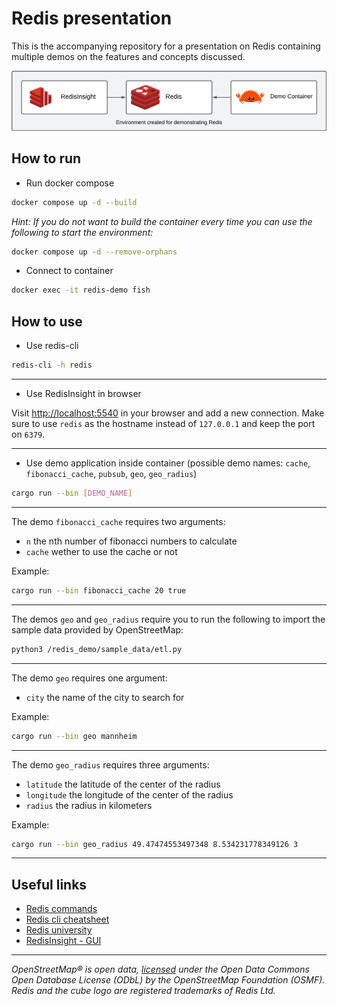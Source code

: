 # Redis presentation

This is the accompanying repository for a presentation on Redis containing multiple demos on the features and concepts
discussed.

![Overview of created environment](assets/demo_environment.png)

## How to run

- Run docker compose

```bash
docker compose up -d --build
```

_Hint: If you do not want to build the container every time you can use the following to start the environment:_

```bash
docker compose up -d --remove-orphans
```

- Connect to container

```bash
docker exec -it redis-demo fish
```

## How to use

- Use redis-cli

```bash
redis-cli -h redis
```

---

- Use RedisInsight in browser

Visit [http://localhost:5540](http://localhost:5540) in your browser and add a new connection. Make sure to use `redis`
as the hostname instead of `127.0.0.1` and keep the port on `6379`.

---

- Use demo application inside container (possible demo names: `cache`, `fibonacci_cache`, `pubsub`, `geo`, `geo_radius`)

```bash
cargo run --bin [DEMO_NAME]
```

---

The demo `fibonacci_cache` requires two arguments:

- `n` the nth number of fibonacci numbers to calculate
- `cache` wether to use the cache or not

Example:

```bash
cargo run --bin fibonacci_cache 20 true
```

---

The demos `geo` and `geo_radius` require you to run the following to import the sample data provided by OpenStreetMap:

```bash
python3 /redis_demo/sample_data/etl.py
```

---

The demo `geo` requires one argument:

- `city` the name of the city to search for

Example:

```bash
cargo run --bin geo mannheim
```

---

The demo `geo_radius` requires three arguments:

- `latitude` the latitude of the center of the radius
- `longitude` the longitude of the center of the radius
- `radius` the radius in kilometers

Example:

```bash
cargo run --bin geo_radius 49.47474553497348 8.534231778349126 3
```

---

## Useful links

- [Redis commands](https://redis.io/commands)
- [Redis cli cheatsheet](https://redis.io/topics/rediscli)
- [Redis university](https://university.redis.com/)
- [RedisInsight - GUI](https://github.com/RedisInsight/RedisInsight)

---

_OpenStreetMap® is open data, [licensed](https://www.openstreetmap.org/copyright) under the Open Data Commons Open
Database License (ODbL) by the OpenStreetMap Foundation (OSMF)._
_Redis and the cube logo are registered trademarks of Redis Ltd._